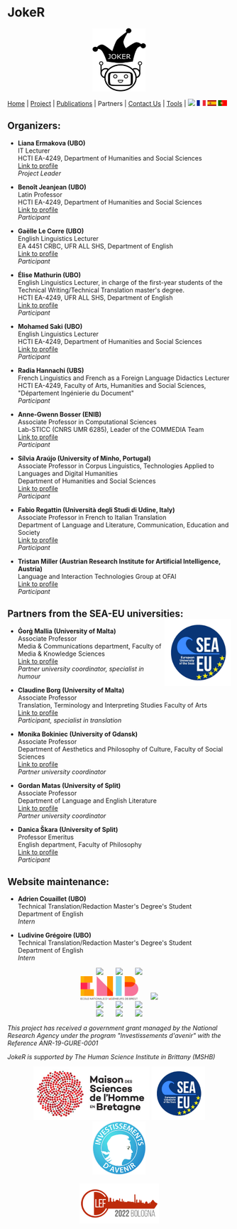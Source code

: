 # JokeR
<p align="center">
  <img src="../img/Joker.png" width="120" height="142">
</p>

[Home](index) | [Project](project) | [Publications](publications) | Partners | [Contact Us](contact) | [Tools](tools) | [<img src="../img/drapeau EN.png" width="20">](https://lepocci.github.io/joker-/EN/index) [<img src="../img/drapeau FR.png" width="20">](https://lepocci.github.io/joker-/FR/index)  [<img src="../img/drapeau ES.png" width="20">](https://lepocci.github.io/joker-/EN/index)  [<img src="../img/drapeau PT.png" width="20">](https://lepocci.github.io/joker-/EN/index) 
<br>

## Organizers: 
* **Liana Ermakova (UBO)**
<br>IT Lecturer
<br>HCTI EA-4249, Department of Humanities and Social Sciences
<br>[Link to profile](https://www.univ-brest.fr/hcti/menu/Membres/Enseignants-chercheurs/Ermakova--Liana)
<br>*Project Leader*

* **Benoît Jeanjean (UBO)**
<br>Latin Professor
<br>HCTI EA-4249, Department of Humanities and Social Sciences
<br>[Link to profile](https://www.univ-brest.fr/hcti/menu/Membres/Enseignants-chercheurs/Jeanjean__Benoit)
<br>*Participant*

* **Gaëlle Le Corre (UBO)** 
<br>English Linguistics Lecturer
<br>EA 4451 CRBC, UFR ALL SHS, Department of English
<br>[Link to profile](https://www.univ-brest.fr/crbc/menu/Membres+du+laboratoire/Enseignants-chercheurs/Ga-lle-Le-Corre)
<br>*Participant*

* **Élise Mathurin (UBO)**
<br>English Linguistics Lecturer, in charge of the first-year students of the Technical Writing/Technical Translation master's degree.
<br>HCTI EA-4249, UFR ALL SHS, Department of English
<br>[Link to profile](https://www.univ-brest.fr/hcti/menu/Membres/Enseignants-chercheurs/Mathurin--Elise)
<br>*Participant*

* **Mohamed Saki (UBO)**
<br>English Linguistics Lecturer
<br>HCTI EA-4249, Department of Humanities and Social Sciences
<br>[Link to profile](https://www.univ-brest.fr/hcti/menu/Membres/Enseignants-chercheurs/Saki--Mohamed)
<br>*Participant*

* **Radia Hannachi (UBS)** 
<br>French Linguistics and French as a Foreign Language Didactics Lecturer
<br>HCTI EA-4249, Faculty of Arts, Humanities and Social Sciences, "Département Ingénierie du Document"
<br>*Participant*

* **Anne-Gwenn Bosser (ENIB)**
<br>Associate Professor in Computational Sciences
<br>Lab-STICC (CNRS UMR 6285), Leader of the COMMEDIA Team
<br>[Link to profile](https://labsticc.fr/en/directory/bosser-anne-gwenn)
<br>*Participant*

* **Sílvia Araújo (University of Minho, Portugal)**
<br>Associate Professor in Corpus Linguistics, Technologies Applied to Languages and Digital Humanities
<br>Department of Humanities and Social Sciences
<br>[Link to profile](http://cehum.ilch.uminho.pt/researchers/25)
<br>*Participant*

* **Fabio Regattin (Università degli Studi di Udine, Italy)** 
<br>Associate Professor in French to Italian Translation
<br>Department of Language and Literature, Communication, Education and Society
<br>[Link to profile](https://people.uniud.it/page/fabio.regattin)
<br>*Participant*

* **Tristan Miller (Austrian Research Institute for Artificial Intelligence, Austria)**
<br>Language and Interaction Technologies Group at OFAI
<br>[Link to profile](https://logological.org/) 
<br>*Participant*

## Partners from the SEA-EU universities: <img align="right" width="150" height="150" src="../img/SEA-EU.png">

* **Ġorġ Mallia (University of Malta)**
<br>Associate Professor
<br>Media & Communications department, Faculty of Media & Knowledge Sciences
<br>[Link to profile](https://www.um.edu.mt/profile/gorgmallia)
<br>*Partner university coordinator, specialist in humour*

* **Claudine Borg (University of Malta)**
<br>Associate Professor
<br>Translation, Terminology and Interpreting Studies Faculty of Arts
<br>[Link to profile](https://www.um.edu.mt/profile/claudineborg)
<br>*Participant, specialist in translation*

* **Monika Bokiniec (University of Gdansk)** 
<br>Associate Professor
<br>Department of Aesthetics and Philosophy of Culture, Faculty of Social Sciences
<br>[Link to profile](https://ug.edu.pl/pracownik/413/monika_bokiniec)
<br>*Partner university coordinator*

* **Gordan Matas (University of Split)**
<br>Associate Professor
<br>Department of Language and English Literature
<br>[Link to profile](https://www.ffst.unist.hr/gordan.matas)
<br>*Partner university coordinator*


* **Danica Škara (University of Split)**
<br>Professor Emeritus
<br>English department, Faculty of Philosophy
<br>[Link to profile](https://www.researchgate.net/profile/Danica-Skara)
<br>*Participant*


## Website maintenance:
* **Adrien Couaillet (UBO)**
<br>Technical Translation/Redaction Master's Degree's Student
<br>Department of English
<br>*Intern*

* **Ludivine Grégoire (UBO)**
<br>Technical Translation/Redaction Master's Degree's Student
<br>Department of English
<br>*Intern*

<p align="center">
<img src="../img/UBO.png" width="150">  <img src="../img/UBS.png" width="150">  <img src="../img/CRBC.png" width="150">
<br><img src="../img/ENIB.png" width="130">  <img src="../img/Cehum.png" width="180">
<br><img src="../img/Università - Malta.png" width="200">  <img src="../img/University of Split.png" width="100">  <img src="../img/Università - UDINE.png" width="230">
<br><img src="../img/University of Gdansk.png" width="120">  <img src="../img/HCTI.png" width="80">  <img src="../img/OFAI.png" width="90">
</p>

<p>
<em>This project has received a government grant managed by the National Research Agency under the program "Investissements d'avenir" with the Reference ANR-19-GURE-0001</em>
</p>
<p>
<em>JokeR is supported by The Human Science Institute in Brittany (MSHB)</em>
</p>
<div align="center">
  <a href="https://www.mshb.fr"><img src="../img/MSHB.jpg" height="120"></a>
  <a href="https://sea-eu.org/?lang=fr"><img src="../img/SEA-EU.png" height="120"></a>
  <a href="https://www.gouvernement.fr/le-programme-d-investissements-d-avenir"><img src="../img/Investissement avenir.jpeg" height="120"></a>
</div>
<br />
<div align="center">
  <a href="https://clef2022.clef-initiative.eu/index.php"><img src="../img/CLEF2022.png" height="90"></a> 
</div>
